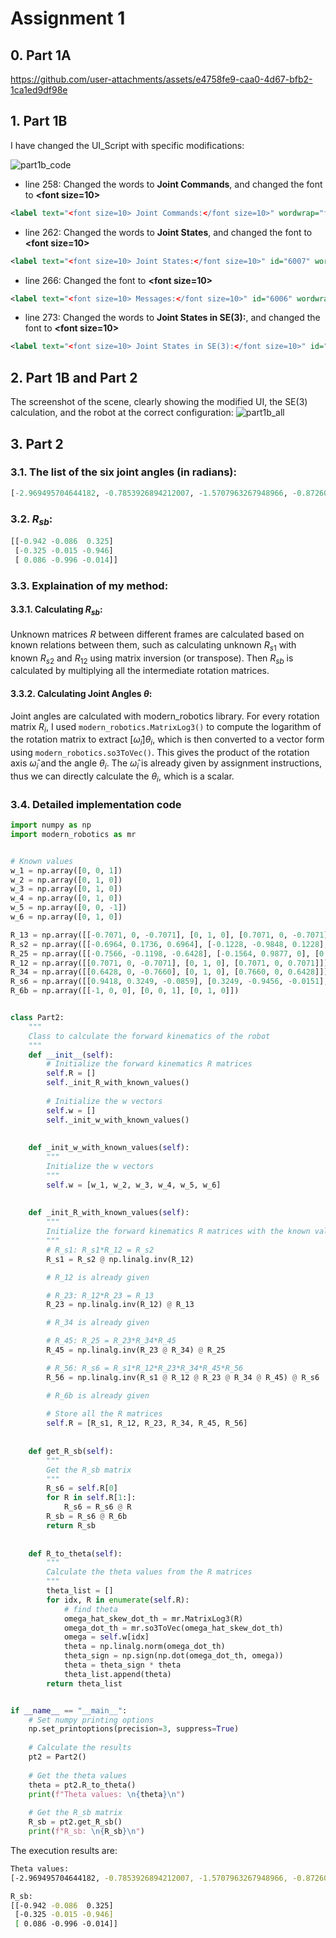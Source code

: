 # Assignment 1
## 0. Part 1A

https://github.com/user-attachments/assets/e4758fe9-caa0-4d67-bfb2-1ca1ed9df98e

## 1. Part 1B
I have changed the UI_Script with specific modifications:

![part1b_code](part1b_code.png)
* line 258: Changed the words to **Joint Commands**, and changed the font to **\<font size=10>**
```xml
<label text="<font size=10> Joint Commands:</font size=10>" wordwrap="false" style="font-weight: bold;"/>
```
* line 262: Changed the words to **Joint States**, and changed the font to **\<font size=10>**
```xml
<label text="<font size=10> Joint States:</font size=10>" id="6007" wordwrap="false" style="font-weight: bold;"/>
```
* line 266: Changed the font to **\<font size=10>**
```xml
<label text="<font size=10> Messages:</font size=10>" id="6006" wordwrap="false" style="font-weight: bold;"/>
```
* line 273: Changed the words to **Joint States in SE(3):**, and changed the font to **\<font size=10>**
```xml
<label text="<font size=10> Joint States in SE(3):</font size=10>" id="6008" wordwrap="false" style="font-weight: bold;"/>
```

## 2. Part 1B and Part 2
The screenshot of the scene, clearly showing the modified UI, the SE(3) calculation, and the robot at the correct configuration:
![part1b_all](part1b_all.png)

## 3. Part 2
### 3.1. The list of the six joint angles (in radians):
```python
[-2.969495704644182, -0.7853926894212007, -1.5707963267948966, -0.8726096667837093, 0.15703168686324107, 2.191719725440599e-05]
```

###  3.2. $R_{sb}$:
```python
[[-0.942 -0.086  0.325]
 [-0.325 -0.015 -0.946]
 [ 0.086 -0.996 -0.014]]
```

###  3.3. Explaination of my method:
#### 3.3.1. Calculating $R_{sb}$:
Unknown matrices $R$ between different frames are calculated based on known relations between them, such as calculating unknown $R_{s1}$ with known $R_{s2}$ and $R_{12}$ using matrix inversion (or transpose). Then $R_{sb}$ is calculated by multiplying all the intermediate rotation matrices.

#### 3.3.2. Calculating Joint Angles $\theta$:
Joint angles are calculated with modern_robotics library. For every rotation matrix $R_i$, I used ```modern_robotics.MatrixLog3()``` to compute the logarithm of the rotation matrix to extract $[\hat\omega_i]\theta_i$, which is then converted to a vector form using ```modern_robotics.so3ToVec()```. This gives the product of the rotation axis $\hat\omega_i$ and the angle $\theta_i$. The $\hat\omega_i$ is already given by assignment instructions, thus we can directly calculate the $\theta_i$, which is a scalar.

###  3.4. Detailed implementation code
```python
import numpy as np
import modern_robotics as mr


# Known values
w_1 = np.array([0, 0, 1])
w_2 = np.array([0, 1, 0])
w_3 = np.array([0, 1, 0])
w_4 = np.array([0, 1, 0])
w_5 = np.array([0, 0, -1])
w_6 = np.array([0, 1, 0])

R_13 = np.array([[-0.7071, 0, -0.7071], [0, 1, 0], [0.7071, 0, -0.7071]])
R_s2 = np.array([[-0.6964, 0.1736, 0.6964], [-0.1228, -0.9848, 0.1228], [0.7071, 0, 0.7071]])
R_25 = np.array([[-0.7566, -0.1198, -0.6428], [-0.1564, 0.9877, 0], [0.6348, 0.1005, -0.7661]])
R_12 = np.array([[0.7071, 0, -0.7071], [0, 1, 0], [0.7071, 0, 0.7071]])
R_34 = np.array([[0.6428, 0, -0.7660], [0, 1, 0], [0.7660, 0, 0.6428]])
R_s6 = np.array([[0.9418, 0.3249, -0.0859], [0.3249, -0.9456, -0.0151], [-0.0861, -0.0136, -0.9962]])
R_6b = np.array([[-1, 0, 0], [0, 0, 1], [0, 1, 0]])


class Part2:
    """
    Class to calculate the forward kinematics of the robot    
    """
    def __init__(self):
        # Initialize the forward kinematics R matrices
        self.R = []
        self._init_R_with_known_values()
        
        # Initialize the w vectors
        self.w = []
        self._init_w_with_known_values()
        
    
    def _init_w_with_known_values(self):
        """
        Initialize the w vectors
        """
        self.w = [w_1, w_2, w_3, w_4, w_5, w_6]
        
        
    def _init_R_with_known_values(self):
        """
        Initialize the forward kinematics R matrices with the known values
        """
        # R_s1: R_s1*R_12 = R_s2
        R_s1 = R_s2 @ np.linalg.inv(R_12)

        # R_12 is already given

        # R_23: R_12*R_23 = R_13
        R_23 = np.linalg.inv(R_12) @ R_13

        # R_34 is already given

        # R_45: R_25 = R_23*R_34*R_45
        R_45 = np.linalg.inv(R_23 @ R_34) @ R_25

        # R_56: R_s6 = R_s1*R_12*R_23*R_34*R_45*R_56
        R_56 = np.linalg.inv(R_s1 @ R_12 @ R_23 @ R_34 @ R_45) @ R_s6

        # R_6b is already given
        
        # Store all the R matrices
        self.R = [R_s1, R_12, R_23, R_34, R_45, R_56]
    
    
    def get_R_sb(self):
        """
        Get the R_sb matrix
        """
        R_s6 = self.R[0]
        for R in self.R[1:]:
            R_s6 = R_s6 @ R
        R_sb = R_s6 @ R_6b
        return R_sb
    
    
    def R_to_theta(self):
        """
        Calculate the theta values from the R matrices
        """
        theta_list = []
        for idx, R in enumerate(self.R):
            # find theta
            omega_hat_skew_dot_th = mr.MatrixLog3(R)
            omega_dot_th = mr.so3ToVec(omega_hat_skew_dot_th)
            omega = self.w[idx]
            theta = np.linalg.norm(omega_dot_th)
            theta_sign = np.sign(np.dot(omega_dot_th, omega))
            theta = theta_sign * theta
            theta_list.append(theta)
        return theta_list


if __name__ == "__main__":
    # Set numpy printing options
    np.set_printoptions(precision=3, suppress=True)
    
    # Calculate the results
    pt2 = Part2()
    
    # Get the theta values
    theta = pt2.R_to_theta()
    print(f"Theta values: \n{theta}\n")
    
    # Get the R_sb matrix
    R_sb = pt2.get_R_sb()
    print(f"R_sb: \n{R_sb}\n")
```

The execution results are:
```sh
Theta values: 
[-2.969495704644182, -0.7853926894212007, -1.5707963267948966, -0.8726096667837093, 0.15703168686324107, 2.191719725440599e-05]

R_sb: 
[[-0.942 -0.086  0.325]
 [-0.325 -0.015 -0.946]
 [ 0.086 -0.996 -0.014]]

```
